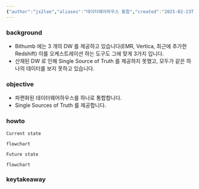 ```yaml
---
{"author":"jx2lee","aliases":"데이터웨어하우스 통합","created":"2025-02-23T15:06:27.491+09:00","last-updated":"2025-02-23 15:06","tags":["warehouse","intergration"],"project":{"include":true,"status":"doing","company":"Bithumb","duration":"2025.06 - now"},"dg-publish":true,"dg-home-link":false,"dg-show-local-graph":false,"dg-show-backlinks":false,"dg-show-toc":false,"dg-show-inline-title":false,"dg-show-file-tree":false,"dg-enable-search":false,"dg-link-preview":true,"dg-show-tags":false,"dg-pass-frontmatter":false,"permalink":"/career/projects/warehouse-integration/","dgLinkPreview":true,"dgPassFrontmatter":true,"noteIcon":""}
---
```



### background
- Bithumb 에는 3 개의 DW 를 제공하고 있습니다(EMR, Vertica, 최근에 추가한 Redshift) 이를 오케스트레이션 하는 도구도 그에 맞게 3가지 입니다.
- 산재된 DW 로 인해 Single Source of Truth 를 제공하지 못했고, 모두가 같은 하나의 데이터를 보지 못하고 있습니다.

### objective
- 파편화된 데이터웨어하우스를 하나로 통합합니다.
- Single Sources of Truth 를 제공합니다.


### howto
`Current state`
```mermaid
flowchart
```

`Future state`
```mermaid
flowchart
```

### keytakeaway
